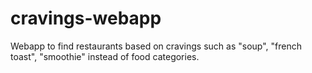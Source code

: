# cravings-webapp
Webapp to find restaurants based on cravings such as "soup", "french toast", "smoothie" instead of food categories.
